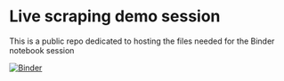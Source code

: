 # Live scraping demo session

This is a public repo dedicated to hosting the files needed for the Binder notebook session

[![Binder](https://mybinder.org/badge_logo.svg)](https://mybinder.org/v2/gh/Clement-Lelievre/scraping_public_binder/HEAD)
